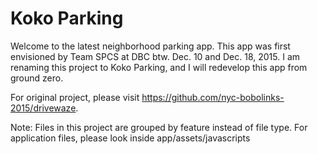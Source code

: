 # Koko Parking
Welcome to the latest neighborhood parking app. This app was first envisioned by Team SPCS at DBC btw. Dec. 10 and Dec. 18, 2015. I am renaming this project to Koko Parking, and I will redevelop this app from ground zero.

For original project, please visit https://github.com/nyc-bobolinks-2015/drivewaze.

Note:
Files in this project are grouped by feature instead of file type. For application files, please look inside app/assets/javascripts